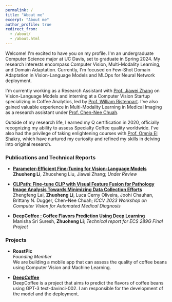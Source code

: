 ```yaml
---
permalink: /
title: "About me"
excerpt: "About me"
author_profile: true
redirect_from: 
  - /about/
  - /about.html
---
```


Welcome! I'm excited to have you on my profile. I'm an undergraduate Computer Science major at UC Davis, set to graduate in Spring 2024. My research interests encompass Computer Vision, Multi-Modality Learning, and Domain Adaptation. Currently, I'm focused on Few-Shot Domain Adaptation in Vision-Language Models and MLOps for Neural Network deployment.

I'm currently working as a Research Assistant with [Prof. Jiawei Zhang](http://jiaweizhang.net/) on Vision-Language Models and interning at a Computer Vision Startup specializing in Coffee Analytics, led by [Prof. William Ristenpart](https://coffeecenter.ucdavis.edu/people/william-ristenpart). I've also gained valuable experience in Multi-Modality Learning in Medical Imaging as a research assistant under [Prof. Chen-Nee Chuah](https://www.ece.ucdavis.edu/~chuah/rubinet/people/chuah/bio.html).

Outside of my research life, I earned my Q certification in 2020, officially recognizing my ability to assess Specialty Coffee quality worldwide. I've also had the privilege of taking enlightening courses with [Prof. Omnia El Shakry](https://www.omniaelshakry.com/), which have nurtured my curiosity and refined my skills in delving into original research.


### Publications and Technical Reports
* **[Parameter-Efficient Fine-Tuning for Vision-Language Models](https://andy-lzh.github.io/files/PEFT_CLIP.pdf)**  
**Zhuoheng Li**, Zhuosheng Liu, Jiawei Zhang; 
 *Under Review*

* **[CLIPath: Fine-tune CLIP with Visual Feature Fusion for Pathology Image Analysis Towards Minimizing Data Collection Efforts](https://openaccess.thecvf.com/content/ICCV2023W/CVAMD/papers/Lai_CLIPath_Fine-Tune_CLIP_with_Visual_Feature_Fusion_for_Pathology_Image_ICCVW_2023_paper.pdf)**  
 Zhengfeng Lai, **Zhuoheng Li**, Luca Cerny Oliveira, Joohi Chauhan, Brittany N. Dugger, Chen-Nee Chuah; 
 *ICCV 2023 Workshop on Computer Vision for Automated Medical Diagnosis*

* **[DeepCoffee : Coffee Flavors Prediction Using Deep Learning](https://andy-lzh.github.io/files/ECS_289G_Final_Paper.pdf)**  
 Manisha Sri Suresh, **Zhuoheng Li**; 
  *Technical report for ECS 289G Final Project*

### Projects
* **RoastPic**  
  *Founding Member*  
  We are building a mobile app that can assess the quality of coffee beans using Computer Vision and Machine Learning.

* **[DeepCoffee](https://andy-lzh.github.io/DeepCoffee/)**  
  DeepCoffee is a project that aims to predict the flavors of coffee beans using GPT-3 text-davinci-002. I am responsible for the development of the model and the deployment.